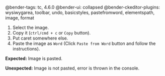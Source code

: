 @bender-tags: tc, 4.6.0
@bender-ui: collapsed
@bender-ckeditor-plugins: wysiwygarea, toolbar, undo, basicstyles, pastefromword, elementspath, image, format

1. Select the image.
1. Copy it (`ctrl/cmd + c` or `Copy` button).
1. Put caret somewhere else.
1. Paste the image as `Word` (Click `Paste from Word` button and follow the instructions).

**Expected:** Image is pasted.

**Unexpected:** Image is not pasted, error is thrown in the console.
